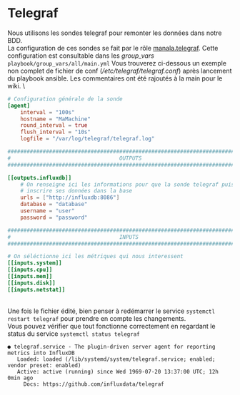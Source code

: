 # Telegraf

Nous utilisons les sondes telegraf pour remonter les données dans notre BDD.  
La configuration de ces sondes se fait par le rôle [manala.telegraf](https://github.com/manala/ansible-role-telegraf). Cette configuration est consultable dans les _group\_vars_ `playbook/group_vars/all/main.yml`
Vous trouverez ci-dessous un exemple non complet de fichier de conf (_/etc/telegraf/telegraf.conf_) après lancement du playbook ansible. Les commentaires ont été rajoutés à la main pour le wiki. \

```conf
# Configuration générale de la sonde 
[agent]
    interval = "100s"
    hostname = "MaMachine"
    round_interval = true
    flush_interval = "10s"
    logfile = "/var/log/telegraf/telegraf.log"

###############################################################################
#                                  OUTPUTS                                    #
###############################################################################

[[outputs.influxdb]]
    # On renseigne ici les informations pour que la sonde telegraf puisse 
    # inscrire ses données dans la base
    urls = ["http://influxdb:8086"]
    database = "database"
    username = "user"
    password = "password"

###############################################################################
#                                  INPUTS                                     #
###############################################################################

# On séléctionne ici les métriques qui nous interessent
[[inputs.system]]
[[inputs.cpu]]
[[inputs.mem]]
[[inputs.disk]]
[[inputs.netstat]]
```
\
Une fois le fichier édité, bien penser à redémarrer le service `systemctl restart telegraf` pour prendre en compte les changements. \
Vous pouvez vérifier que tout fonctionne correctement en regardant le status du service `systemctl status telegraf`
```
● telegraf.service - The plugin-driven server agent for reporting metrics into InfluxDB
   Loaded: loaded (/lib/systemd/system/telegraf.service; enabled; vendor preset: enabled)
   Active: active (running) since Wed 1969-07-20 13:37:00 UTC; 12h 0min ago
     Docs: https://github.com/influxdata/telegraf
```